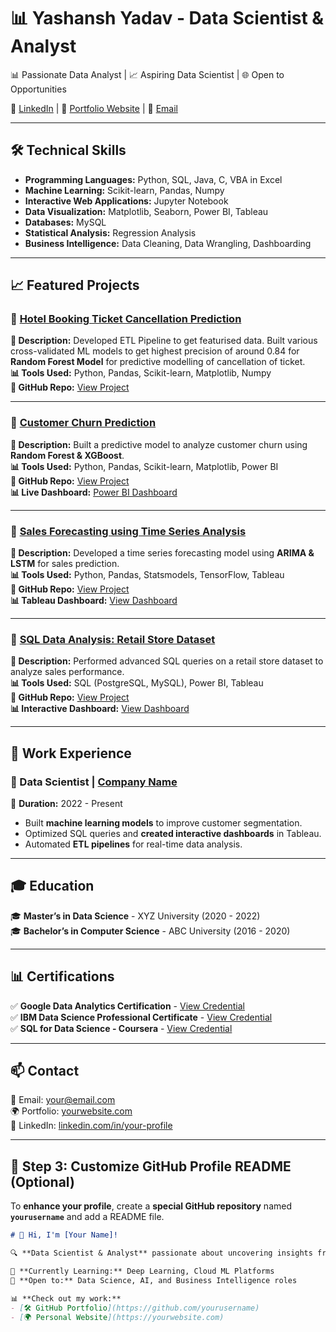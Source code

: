 # 📊 Yashansh Yadav - Data Scientist & Analyst  

📊 Passionate Data Analyst | 📈 Aspiring Data Scientist | 🌐 Open to Opportunities  

🔗 [LinkedIn](https://www.linkedin.com/in/yashansh-yadav/) | 🏡 [Portfolio Website](https://yourwebsite.com) | 📩 [Email](mailto:yashansh0497@gmail.com)

---

## 🛠️ Technical Skills  

- **Programming Languages:** Python, SQL, Java, C, VBA in Excel  
- **Machine Learning:** Scikit-learn, Pandas, Numpy
- **Interactive Web Applications:** Jupyter Notebook
- **Data Visualization:** Matplotlib, Seaborn, Power BI, Tableau  
- **Databases:** MySQL    
- **Statistical Analysis:** Regression Analysis  
- **Business Intelligence:** Data Cleaning, Data Wrangling, Dashboarding  

---

## 📈 Featured Projects  

### 🔹 [Hotel Booking Ticket Cancellation Prediction](https://github.com/yashansh-yadav12/Hotel_booking_cancellation_Prediction)  
**📌 Description:** Developed ETL Pipeline to get featurised data. Built various cross-validated ML models to get highest precision of around 0.84 for **Random Forest Model** for predictive modelling of cancellation of ticket.  
**📊 Tools Used:** Python, Pandas, Scikit-learn, Matplotlib, Numpy  
**🔗 GitHub Repo:** [View Project](https://github.com/yashansh-yadav12/Hotel_booking_cancellation_Prediction)    

---

### 🔹 [Customer Churn Prediction](https://github.com/yourusername/customer-churn)  
**📌 Description:** Built a predictive model to analyze customer churn using **Random Forest & XGBoost**.  
**📊 Tools Used:** Python, Pandas, Scikit-learn, Matplotlib, Power BI  
**🔗 GitHub Repo:** [View Project](https://github.com/yourusername/customer-churn)  
**📊 Live Dashboard:** [Power BI Dashboard](https://yourdashboard-link.com)  

---

### 🔹 [Sales Forecasting using Time Series Analysis](https://github.com/yourusername/sales-forecasting)  
**📌 Description:** Developed a time series forecasting model using **ARIMA & LSTM** for sales prediction.  
**📊 Tools Used:** Python, Pandas, Statsmodels, TensorFlow, Tableau  
**🔗 GitHub Repo:** [View Project](https://github.com/yourusername/sales-forecasting)  
**📊 Tableau Dashboard:** [View Dashboard](https://yourdashboard-link.com)  

---

### 🔹 [SQL Data Analysis: Retail Store Dataset](https://github.com/yourusername/sql-analysis)  
**📌 Description:** Performed advanced SQL queries on a retail store dataset to analyze sales performance.  
**📊 Tools Used:** SQL (PostgreSQL, MySQL), Power BI, Tableau  
**🔗 GitHub Repo:** [View Project](https://github.com/yourusername/sql-analysis)  
**📊 Interactive Dashboard:** [View Dashboard](https://yourdashboard-link.com)  

---

## 💼 Work Experience  

### 🚀 Data Scientist | [Company Name](https://company-website.com)  
📆 **Duration:** 2022 - Present  
- Built **machine learning models** to improve customer segmentation.  
- Optimized SQL queries and **created interactive dashboards** in Tableau.  
- Automated **ETL pipelines** for real-time data analysis.  

---

## 🎓 Education  

🎓 **Master’s in Data Science** - XYZ University (2020 - 2022)  
🎓 **Bachelor’s in Computer Science** - ABC University (2016 - 2020)  

---

## 📊 Certifications  

✅ **Google Data Analytics Certification** - [View Credential](https://certificate-link.com)  
✅ **IBM Data Science Professional Certificate** - [View Credential](https://certificate-link.com)  
✅ **SQL for Data Science - Coursera** - [View Credential](https://certificate-link.com)  

---

## 📫 Contact  

📧 Email: [your@email.com](mailto:your@email.com)  
🌍 Portfolio: [yourwebsite.com](https://yourwebsite.com)  
🔗 LinkedIn: [linkedin.com/in/your-profile](https://linkedin.com/in/your-profile)  

---

## **📌 Step 3: Customize GitHub Profile README (Optional)**
To **enhance your profile**, create a **special GitHub repository** named **`yourusername`** and add a README file.

```md
# 👋 Hi, I'm [Your Name]!  

🔍 **Data Scientist & Analyst** passionate about uncovering insights from data.  

🌱 **Currently Learning:** Deep Learning, Cloud ML Platforms  
🚀 **Open to:** Data Science, AI, and Business Intelligence roles  

📊 **Check out my work:**  
- [🛠 GitHub Portfolio](https://github.com/yourusername)  
- [🌍 Personal Website](https://yourwebsite.com)  
